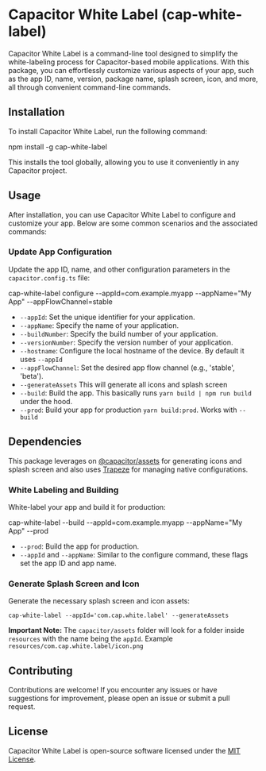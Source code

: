Capacitor White Label (cap-white-label)
=======================================

Capacitor White Label is a command-line tool designed to simplify the white-labeling process for Capacitor-based mobile applications. With this package, you can effortlessly customize various aspects of your app, such as the app ID, name, version, package name, splash screen, icon, and more, all through convenient command-line commands.

Installation
------------

To install Capacitor White Label, run the following command:

npm install -g cap-white-label

This installs the tool globally, allowing you to use it conveniently in any Capacitor project.

Usage
-----

After installation, you can use Capacitor White Label to configure and customize your app. Below are some common scenarios and the associated commands:

### Update App Configuration

Update the app ID, name, and other configuration parameters in the `capacitor.config.ts` file:

cap-white-label configure --appId=com.example.myapp --appName="My App" --appFlowChannel=stable

*   `--appId`: Set the unique identifier for your application.
*   `--appName`: Specify the name of your application.
*   `--buildNumber`: Specify the build number of your application.
*   `--versionNumber`: Specify the version number of your application.
*   `--hostname`: Configure the local hostname of the device. By default it uses `--appId`
*   `--appFlowChannel`: Set the desired app flow channel (e.g., 'stable', 'beta').
*   `--generateAssets` This will generate all icons and splash screen
*   `--build`: Build the app. This basically runs `yarn build | npm run build` under the hood.
*   `--prod`: Build your app for production `yarn build:prod`. Works with `--build`

Dependencies
------------

This package leverages on [@capacitor/assets](https://github.com/ionic-team/capacitor-assets) for generating icons and splash screen and also uses [Trapeze](https://trapeze.dev) for managing native configurations.

### White Labeling and Building

White-label your app and build it for production:

cap-white-label --build --appId=com.example.myapp --appName="My App" --prod

*   `--prod`: Build the app for production.
*   `--appId` and `--appName`: Similar to the configure command, these flags set the app ID and app name.

### Generate Splash Screen and Icon

Generate the necessary splash screen and icon assets:

    cap-white-label --appId='com.cap.white.label' --generateAssets

**Important Note:** The `capacitor/assets` folder will look for a folder inside `resources` with the name being the `appId`. Example `resources/com.cap.white.label/icon.png`

Contributing
------------

Contributions are welcome! If you encounter any issues or have suggestions for improvement, please open an issue or submit a pull request.

License
-------

Capacitor White Label is open-source software licensed under the [MIT License](LICENSE).
